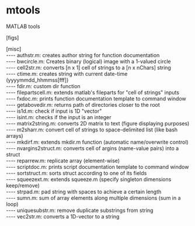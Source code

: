 # mtools
MATLAB tools

[figs] <br />

[misc] <br />
---- authstr.m: creates author string for function documentation <br />
---- bwcircle.m: Creates binary (logical) image with a 1-valued circle <br />
---- cell2str.m: converts [n x 1] cell of strings to a [n x nChars] string <br />
---- ctime.m: creates string with current date-time (yyyymmdd_hhmmss[fff]) <br />
---- fdir.m: custom dir function <br />
---- filepartscell.m: extends matlab's fileparts for "cell of strings" inputs <br />
---- fxdoc.m: prints function documentation template to command window <br />
---- getabovedir.m: returns path of directories closer to the root <br />
---- is1d.m: check if input is 1D "vector" <br />
---- isint.m: checks if the input is an integer <br />
---- matrix2string.m: converts 2D matrix to text (figure displaying purposes) <br />
---- m2sharr.m: convert cell of strings to space-delimited list (like bash arrays) <br />
---- mkdirf.m: extends mkdir.m function (automatic name/overwrite control) <br />
---- nvargins2struct.m: converts cell of argins (name-value pairs) into a struct <br />
---- reparrew.m: replicate array (element-wise) <br />
---- scriptdoc.m: prints script documentation template to command window <br />
---- sortstruct.m: sorts struct according to one of its fields <br />
---- squeezext.m: extends squeeze.m (specify singleton dimensions keep/remove) <br />
---- strpad.m: pad string with spaces to achieve a certain length <br />
---- sumn.m: sum of array elements along multiple dimensions (sum in a loop) <br />
---- uniquesubstr.m: remove duplicate substrings from string <br />
---- vec2str.m: converts a 1D-vector to a string <br />


